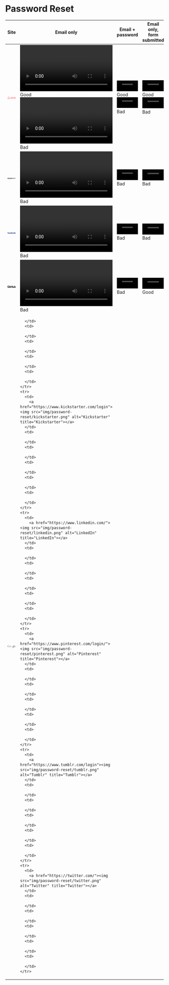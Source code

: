 # Password Reset


<table class="password-reset-comparison">
  <thead>
    <tr>
      <th>Site</th>
      <th>Email only</th>
      <th>Email + password</th>
      <th>Email only, form submitted</th>
      <th>Email + password, form submitted</th>
      <th>Different email + password</th>
    </tr>
  </thead>
  <tbody>
    <tr>
      <td>
        <a href="https://www.airbnb.com/"><img src="img/password-reset/airbnb.png" alt="Airbnb" title="Airbnb"></a>
      </td>
      <td>
        <video controls width="100%">
          <source src="../password-reset-screencasts/screencasts/airbnb_1.webm" type='video/webm;codecs="vp8, vorbis"'>
          <source src="../password-reset-screencasts/screencasts/airbnb_1.mp4" type='video/mp4;codecs="avc1.42E01E, mp4a.40.2"'>
        </video>
        <span class="good">Good</span>
        <video controls width="100%">
          <source src="../password-reset-screencasts/screencasts/airbnb_6.webm" type='video/webm;codecs="vp8, vorbis"'>
          <source src="../password-reset-screencasts/screencasts/airbnb_6.mp4" type='video/mp4;codecs="avc1.42E01E, mp4a.40.2"'>
        </video>
        <span class="bad">Bad</span>
      </td>
      <td>
        <video controls width="100%">
          <source src="../password-reset-screencasts/screencasts/airbnb_2.webm" type='video/webm;codecs="vp8, vorbis"'>
          <source src="../password-reset-screencasts/screencasts/airbnb_2.mp4" type='video/mp4;codecs="avc1.42E01E, mp4a.40.2"'>
        </video>
        <span class="good">Good</span>
        <video controls width="100%">
          <source src="../password-reset-screencasts/screencasts/airbnb_7.webm" type='video/webm;codecs="vp8, vorbis"'>
          <source src="../password-reset-screencasts/screencasts/airbnb_7.mp4" type='video/mp4;codecs="avc1.42E01E, mp4a.40.2"'>
        </video>
        <span class="bad">Bad</span>
      </td>
      <td>
        <video controls width="100%">
          <source src="../password-reset-screencasts/screencasts/airbnb_3.webm" type='video/webm;codecs="vp8, vorbis"'>
          <source src="../password-reset-screencasts/screencasts/airbnb_3.mp4" type='video/mp4;codecs="avc1.42E01E, mp4a.40.2"'>
        </video>
        <span class="good">Good</span>
        <video controls width="100%">
          <source src="../password-reset-screencasts/screencasts/airbnb_8.webm" type='video/webm;codecs="vp8, vorbis"'>
          <source src="../password-reset-screencasts/screencasts/airbnb_8.mp4" type='video/mp4;codecs="avc1.42E01E, mp4a.40.2"'>
        </video>
        <span class="bad">Bad</span>
      </td>
      <td>
        <video controls width="100%">
          <source src="../password-reset-screencasts/screencasts/airbnb_4.webm" type='video/webm;codecs="vp8, vorbis"'>
          <source src="../password-reset-screencasts/screencasts/airbnb_4.mp4" type='video/mp4;codecs="avc1.42E01E, mp4a.40.2"'>
        </video>
        <span class="good">Good</span>
        <video controls width="100%">
          <source src="../password-reset-screencasts/screencasts/airbnb_9.webm" type='video/webm;codecs="vp8, vorbis"'>
          <source src="../password-reset-screencasts/screencasts/airbnb_9.mp4" type='video/mp4;codecs="avc1.42E01E, mp4a.40.2"'>
        </video>
        <span class="good">Good</span>
      </td>
      <td>
        <video controls width="100%">
          <source src="../password-reset-screencasts/screencasts/airbnb_5.webm" type='video/webm;codecs="vp8, vorbis"'>
          <source src="../password-reset-screencasts/screencasts/airbnb_5.mp4" type='video/mp4;codecs="avc1.42E01E, mp4a.40.2"'>
        </video>
        <span class="good">Good</span>
        <video controls width="100%">
          <source src="../password-reset-screencasts/screencasts/airbnb_10.webm" type='video/webm;codecs="vp8, vorbis"'>
          <source src="../password-reset-screencasts/screencasts/airbnb_10.mp4" type='video/mp4;codecs="avc1.42E01E, mp4a.40.2"'>
        </video>
        <span class="good">Good</span>
      </td>
    </tr>
    <tr>
      <td>
        <a href="https://www.amazon.com/gp/sign-in.html"><img src="img/password-reset/amazon.png" alt="Amazon" title="Amazon"></a>
      </td>
      <td>
        <video controls width="100%">
          <source src="../password-reset-screencasts/screencasts/amazon_1.webm" type='video/webm;codecs="vp8, vorbis"'>
          <source src="../password-reset-screencasts/screencasts/amazon_1.mp4" type='video/mp4;codecs="avc1.42E01E, mp4a.40.2"'>
        </video>
        <span class="bad">Bad</span>
      </td>
      <td>
        <video controls width="100%">
          <source src="../password-reset-screencasts/screencasts/amazon_2.webm" type='video/webm;codecs="vp8, vorbis"'>
          <source src="../password-reset-screencasts/screencasts/amazon_2.mp4" type='video/mp4;codecs="avc1.42E01E, mp4a.40.2"'>
        </video>
        <span class="bad">Bad</span>
      </td>
      <td>
        <video controls width="100%">
          <source src="../password-reset-screencasts/screencasts/amazon_3.webm" type='video/webm;codecs="vp8, vorbis"'>
          <source src="../password-reset-screencasts/screencasts/amazon_3.mp4" type='video/mp4;codecs="avc1.42E01E, mp4a.40.2"'>
        </video>
        <span class="bad">Bad</span>
      </td>
      <td>
        <video controls width="100%">
          <source src="../password-reset-screencasts/screencasts/amazon_4.webm" type='video/webm;codecs="vp8, vorbis"'>
          <source src="../password-reset-screencasts/screencasts/amazon_4.mp4" type='video/mp4;codecs="avc1.42E01E, mp4a.40.2"'>
        </video>
        <span class="bad">Bad</span>
      </td>
      <td>
        <video controls width="100%">
          <source src="../password-reset-screencasts/screencasts/amazon_5.webm" type='video/webm;codecs="vp8, vorbis"'>
          <source src="../password-reset-screencasts/screencasts/amazon_5.mp4" type='video/mp4;codecs="avc1.42E01E, mp4a.40.2"'>
        </video>
        <span class="bad">Bad</span>
      </td>
    </tr>
    <tr>
      <td>
        <a href="https://www.facebook.com/"><img src="img/password-reset/facebook.png" alt="Facebook" title="Facebook"></a>
      </td>
      <td>
        <video controls width="100%">
          <source src="../password-reset-screencasts/screencasts/facebook_1.webm" type='video/webm;codecs="vp8, vorbis"'>
          <source src="../password-reset-screencasts/screencasts/facebook_1.mp4" type='video/mp4;codecs="avc1.42E01E, mp4a.40.2"'>
        </video>
        <span class="bad">Bad</span>
      </td>
      <td>
        <video controls width="100%">
          <source src="../password-reset-screencasts/screencasts/facebook_2.webm" type='video/webm;codecs="vp8, vorbis"'>
          <source src="../password-reset-screencasts/screencasts/facebook_2.mp4" type='video/mp4;codecs="avc1.42E01E, mp4a.40.2"'>
        </video>
        <span class="bad">Bad</span>
      </td>
      <td>
        <video controls width="100%">
          <source src="../password-reset-screencasts/screencasts/facebook_3.webm" type='video/webm;codecs="vp8, vorbis"'>
          <source src="../password-reset-screencasts/screencasts/facebook_3.mp4" type='video/mp4;codecs="avc1.42E01E, mp4a.40.2"'>
        </video>
        <span class="bad">Bad</span>
      </td>
      <td>
        <video controls width="100%">
          <source src="../password-reset-screencasts/screencasts/facebook_4.webm" type='video/webm;codecs="vp8, vorbis"'>
          <source src="../password-reset-screencasts/screencasts/facebook_4.mp4" type='video/mp4;codecs="avc1.42E01E, mp4a.40.2"'>
        </video>
        <span class="bad">Bad</span>
      </td>
      <td>
        <video controls width="100%">
          <source src="../password-reset-screencasts/screencasts/facebook_5.webm" type='video/webm;codecs="vp8, vorbis"'>
          <source src="../password-reset-screencasts/screencasts/facebook_5.mp4" type='video/mp4;codecs="avc1.42E01E, mp4a.40.2"'>
        </video>
        <span class="bad">Bad</span>
      </td>
    </tr>
    <tr>
      <td>
        <a href="https://github.com/"><img src="img/password-reset/github.png" alt="GitHub" title="GitHub"></a>
      </td>
      <td>
        <video controls width="100%">
          <source src="../password-reset-screencasts/screencasts/github_1.webm" type='video/webm;codecs="vp8, vorbis"'>
          <source src="../password-reset-screencasts/screencasts/github_1.mp4" type='video/mp4;codecs="avc1.42E01E, mp4a.40.2"'>
        </video>
        <span class="bad">Bad</span>
      </td>
      <td>
        <video controls width="100%">
          <source src="../password-reset-screencasts/screencasts/github_2.webm" type='video/webm;codecs="vp8, vorbis"'>
          <source src="../password-reset-screencasts/screencasts/github_2.mp4" type='video/mp4;codecs="avc1.42E01E, mp4a.40.2"'>
        </video>
        <span class="bad">Bad</span>
      </td>
      <td>
        <video controls width="100%">
          <source src="../password-reset-screencasts/screencasts/github_3.webm" type='video/webm;codecs="vp8, vorbis"'>
          <source src="../password-reset-screencasts/screencasts/github_3.mp4" type='video/mp4;codecs="avc1.42E01E, mp4a.40.2"'>
        </video>
        <span class="bad">Good</span>
      </td>
      <td>
        <video controls width="100%">
          <source src="../password-reset-screencasts/screencasts/github_4.webm" type='video/webm;codecs="vp8, vorbis"'>
          <source src="../password-reset-screencasts/screencasts/github_4.mp4" type='video/mp4;codecs="avc1.42E01E, mp4a.40.2"'>
        </video>
        <span class="good">Good</span>
      </td>
      <td>
        <video controls width="100%">
          <source src="../password-reset-screencasts/screencasts/github_5.webm" type='video/webm;codecs="vp8, vorbis"'>
          <source src="../password-reset-screencasts/screencasts/github_5.mp4" type='video/mp4;codecs="avc1.42E01E, mp4a.40.2"'>
        </video>
        <span class="bad">Bad</span>
      </td>
    </tr>
    <tr>
      <td>
        <a href="https://accounts.google.com/ServiceLogin"><img src="img/password-reset/google.png" alt="Google" title="Google"></a>
      </td>
      <td>

      </td>
      <td>

      </td>
      <td>

      </td>
      <td>

      </td>
      <td>

      </td>
    </tr>
    <tr>
      <td>
        <a href="https://www.kickstarter.com/login"><img src="img/password-reset/kickstarter.png" alt="Kickstarter" title="Kickstarter"></a>
      </td>
      <td>

      </td>
      <td>

      </td>
      <td>

      </td>
      <td>

      </td>
      <td>

      </td>
    </tr>
    <tr>
      <td>
        <a href="https://www.linkedin.com/"><img src="img/password-reset/linkedin.png" alt="LinkedIn" title="LinkedIn"></a>
      </td>
      <td>

      </td>
      <td>

      </td>
      <td>

      </td>
      <td>

      </td>
      <td>

      </td>
    </tr>
    <tr>
      <td>
        <a href="https://www.pinterest.com/login/"><img src="img/password-reset/pinterest.png" alt="Pinterest" title="Pinterest"></a>
      </td>
      <td>

      </td>
      <td>

      </td>
      <td>

      </td>
      <td>

      </td>
      <td>

      </td>
    </tr>
    <tr>
      <td>
        <a href="https://www.tumblr.com/login"><img src="img/password-reset/tumblr.png" alt="Tumblr" title="Tumblr"></a>
      </td>
      <td>

      </td>
      <td>

      </td>
      <td>

      </td>
      <td>

      </td>
      <td>

      </td>
    </tr>
    <tr>
      <td>
        <a href="https://twitter.com/"><img src="img/password-reset/twitter.png" alt="Twitter" title="Twitter"></a>
      </td>
      <td>

      </td>
      <td>

      </td>
      <td>

      </td>
      <td>

      </td>
      <td>

      </td>
    </tr>
  </tbody>
</table>
